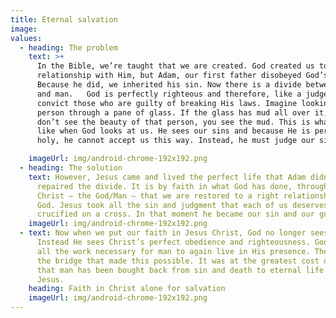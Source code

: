 ```yaml
---
title: Eternal salvation
image:  
values:
  - heading: The problem
    text: >+
      In the Bible, we’re taught that we are created. God created us to have a
      relationship with Him, but Adam, our first father disobeyed God’s law.
      Because he did, we inherited his sin. Now there is a divide between God
      and man.   God is perfectly righteous and therefore, like a judge, he must
      convict those who are guilty of breaking His laws. Imagine looking at a
      person through a pane of glass. If the glass has mud all over it, you
      don’t see the beauty of that person, you see the mud. This is what it’s
      like when God looks at us. He sees our sins and because He is perfectly
      holy, he cannot accept us this way. Instead, he must judge our sins.

    imageUrl: img/android-chrome-192x192.png
  - heading: The solution
    text: However, Jesus came and lived the perfect life that Adam didn’t. He
      repaired the divide. It is by faith in what God has done, through Jesus
      Christ – the God/Man – that we are restored to a right relationship with
      God. Jesus took all the sin and judgment that each of us deserves and was
      crucified on a cross. In that moment he became our sin and our guilt.
    imageUrl: img/android-chrome-192x192.png
  - text: Now when we put our faith in Jesus Christ, God no longer sees our sin.
      Instead He sees Christ’s perfect obedience and righteousness. God has done
      all the work necessary for man to again live in His presence. The cross is
      the bridge that made this possible. It was at the greatest cost of all
      that man has been bought back from sin and death to eternal life through
      Jesus.
    heading: Faith in Christ alone for salvation
    imageUrl: img/android-chrome-192x192.png
---
```

